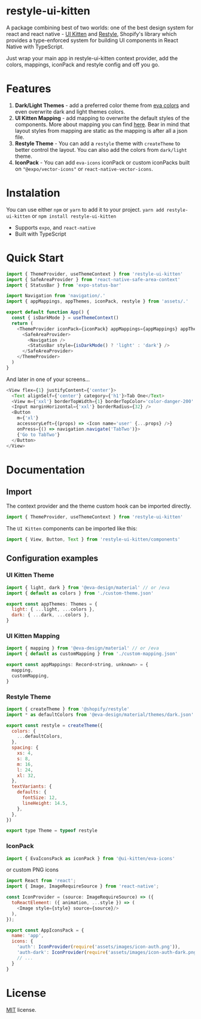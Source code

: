 # restyle-ui-kitten
A package combining best of two worlds: one of the best design system for react and react native - [UI Kitten](https://github.com/akveo/react-native-ui-kitten) and [Restyle](https://github.com/Shopify/restyle), Shopify's library which provides a type-enforced system for building UI components in React Native with TypeScript.

Just wrap your main app in restyle-ui-kitten context provider, add the colors, mappings, iconPack and restyle config and off you go.
# Features
1. **Dark/Light Themes** - add a preferred color theme from [eva colors](https://colors.eva.design/) and even overwrite dark and light themes colors.
2. **UI Kitten Mapping** - add mapping to overwrite the default styles of the components. More about mapping you can find [here](https://akveo.github.io/react-native-ui-kitten/docs/components/using-mapping/overview#styled). Bear in mind that layout styles from mapping are static as the mapping is after all a json file.
3. **Restyle Theme** - You can add a `restyle` theme with `createTheme` to better control the layout. You can also add the colors from `dark/light` theme.
4. **IconPack** - You can add `eva-icons` iconPack or custom iconPacks built on `"@expo/vector-icons"` or `react-native-vector-icons`.
# Instalation
You can use either `npm` or `yarn` to add it to your project.
`yarn add restyle-ui-kitten` or `npm install restyle-ui-kitten`
- Supports `expo`, and `react-native`
- Built with TypeScript
# Quick Start
```javascript
import { ThemeProvider, useThemeContext } from 'restyle-ui-kitten'
import { SafeAreaProvider } from 'react-native-safe-area-context'
import { StatusBar } from 'expo-status-bar'

import Navigation from 'navigation/.'
import { appMappings, appThemes, iconPack, restyle } from 'assets/.'

export default function App() {
  const { isDarkMode } = useThemeContext()
  return (
    <ThemeProvider iconPack={iconPack} appMappings={appMappings} appThemes={appThemes} restyle={restyle}>
      <SafeAreaProvider>
        <Navigation />
        <StatusBar style={isDarkMode() ? 'light' : 'dark'} />
      </SafeAreaProvider>
    </ThemeProvider>
  )
}
```
And later in one of your screens...
```javascript
<View flex={1} justifyContent={'center'}>
  <Text alignSelf={'center'} category={'h1'}>Tab One</Text>
  <View m={'xxl'} borderTopWidth={1} borderTopColor='color-danger-200' />
  <Input marginHorizontal={'xxl'} borderRadius={32} />
  <Button
    m={'xl'}
    accessoryLeft={(props) => <Icon name='user' {...props} />}
    onPress={() => navigation.navigate('TabTwo')}>
    {'Go to TabTwo'}
  </Button>
</View>
```
# Documentation
## Import
The context provider and the theme custom hook can be imported directly.
```javascript
import { ThemeProvider, useThemeContext } from 'restyle-ui-kitten'
```
The `UI Kitten` components can be imported like this:
```javascript
import { View, Button, Text } from 'restyle-ui-kitten/components'
```
## Configuration examples
### UI Kitten Theme
```javascript
import { light, dark } from '@eva-design/material' // or /eva
import { default as colors } from './custom-theme.json'

export const appThemes: Themes = {
  light: { ...light, ...colors },
  dark: { ...dark, ...colors },
}
```
### UI Kitten Mapping
```javascript
import { mapping } from '@eva-design/material' // or /eva
import { default as customMapping } from './custom-mapping.json'

export const appMappings: Record<string, unknown> = {
  mapping,
  customMapping,
}
```
### Restyle Theme
```javascript
import { createTheme } from '@shopify/restyle'
import * as defaultColors from '@eva-design/material/themes/dark.json'

export const restyle = createTheme({
  colors: {
    ...defaultColors,
  },
  spacing: {
    xs: 4,
    s: 8,
    m: 16,
    l: 24,
    xl: 32,
  },
  textVariants: {
    defaults: {
      fontSize: 12,
      lineHeight: 14.5,
    },
  },
})

export type Theme = typeof restyle
```
### IconPack
```javascript
import { EvaIconsPack as iconPack } from '@ui-kitten/eva-icons'
```
or custom PNG icons
```javascript
import React from 'react';
import { Image, ImageRequireSource } from 'react-native';

const IconProvider = (source: ImageRequireSource) => ({
  toReactElement: ({ animation, ...style }) => (
    <Image style={style} source={source}/>
  ),
});

export const AppIconsPack = {
  name: 'app',
  icons: {
    'auth': IconProvider(require('assets/images/icon-auth.png')),
    'auth-dark': IconProvider(require('assets/images/icon-auth-dark.png')),
    // ...
  }
}
```
# License
[MIT](https://github.com/valinagacevschi/restyle-ui-kitten/blob/main/LICENSE) license.
